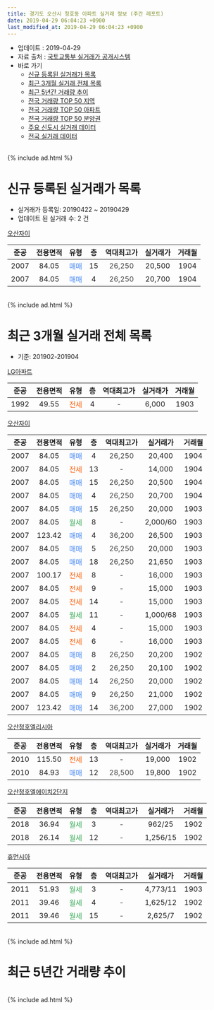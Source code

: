 ```yaml
---
title: 경기도 오산시 청호동 아파트 실거래 정보 (주간 레포트)
date: 2019-04-29 06:04:23 +0900
last_modified_at: 2019-04-29 06:04:23 +0900
---
```


* 업데이트 : 2019-04-29
* 자료 출처 : [국토교통부 실거래가 공개시스템](http://rt.molit.go.kr)
* 바로 가기
    * [신규 등록된 실거래가 목록](#신규-등록된-실거래가-목록)
    * [최근 3개월 실거래 전체 목록](#최근-3개월-실거래-전체-목록)
    * [최근 5년간 거래량 추이](#최근-5년간-거래량-추이)
    * [전국 거래량 TOP 50 지역](https://inasie.github.io/apt-trade-info/최근-3개월-전국에서-가장-거래가-많이-발생한-지역)
    * [전국 거래량 TOP 50 아파트](https://inasie.github.io/apt-trade-info/최근-3개월-전국에서-가장-거래가-많이-발생한-아파트)
    * [전국 거래량 TOP 50 분양권](https://inasie.github.io/apt-trade-info/최근-3개월-전국에서-가장-거래가-많이-발생한-분양권)
    * [주요 신도시 실거래 데이터](https://inasie.github.io/apt-trade-info/주요-신도시)
    * [전국 실거래 데이터](https://inasie.github.io/apt-trade-info/전국)
<br>
{% include ad.html %}
<br>

# 신규 등록된 실거래가 목록
* 실거래가 등록일: 20190422 ~ 20190429
* 업데이트 된 실거래 수: 2 건


[오산자이](https://search.naver.com/search.naver?query=%EA%B2%BD%EA%B8%B0%EB%8F%84+%EC%98%A4%EC%82%B0%EC%8B%9C+%EC%B2%AD%ED%98%B8%EB%8F%99+%EC%98%A4%EC%82%B0%EC%9E%90%EC%9D%B4)

|준공|전용면적|유형|층|역대최고가|실거래가|거래월|
|:---:|:---:|:---:|:---:|:---:|:---:|:---:|
|2007|84.05|<span style="color:#4285f3">매매</span>|15|<span style="color:#444444">26,250</span>|20,500|1904|
|2007|84.05|<span style="color:#4285f3">매매</span>|4|<span style="color:#444444">26,250</span>|20,700|1904|


<br>
{% include ad.html %}
<br>

# 최근 3개월 실거래 전체 목록
* 기준: 201902-201904


[LG아파트](https://search.naver.com/search.naver?query=%EA%B2%BD%EA%B8%B0%EB%8F%84+%EC%98%A4%EC%82%B0%EC%8B%9C+%EC%B2%AD%ED%98%B8%EB%8F%99+LG%EC%95%84%ED%8C%8C%ED%8A%B8)

|준공|전용면적|유형|층|역대최고가|실거래가|거래월|
|:---:|:---:|:---:|:---:|:---:|:---:|:---:|
|1992|49.55|<span style="color:#ff5a00">전세</span>|4|<span style="color:#444444">-</span>|6,000|1903|

[오산자이](https://search.naver.com/search.naver?query=%EA%B2%BD%EA%B8%B0%EB%8F%84+%EC%98%A4%EC%82%B0%EC%8B%9C+%EC%B2%AD%ED%98%B8%EB%8F%99+%EC%98%A4%EC%82%B0%EC%9E%90%EC%9D%B4)

|준공|전용면적|유형|층|역대최고가|실거래가|거래월|
|:---:|:---:|:---:|:---:|:---:|:---:|:---:|
|2007|84.05|<span style="color:#4285f3">매매</span>|4|<span style="color:#444444">26,250</span>|20,400|1904|
|2007|84.05|<span style="color:#ff5a00">전세</span>|13|<span style="color:#444444">-</span>|14,000|1904|
|2007|84.05|<span style="color:#4285f3">매매</span>|15|<span style="color:#444444">26,250</span>|20,500|1904|
|2007|84.05|<span style="color:#4285f3">매매</span>|4|<span style="color:#444444">26,250</span>|20,700|1904|
|2007|84.05|<span style="color:#4285f3">매매</span>|15|<span style="color:#444444">26,250</span>|20,000|1903|
|2007|84.05|<span style="color:#34a853">월세</span>|8|<span style="color:#444444">-</span>|2,000/60|1903|
|2007|123.42|<span style="color:#4285f3">매매</span>|4|<span style="color:#444444">36,200</span>|26,500|1903|
|2007|84.05|<span style="color:#4285f3">매매</span>|5|<span style="color:#444444">26,250</span>|20,000|1903|
|2007|84.05|<span style="color:#4285f3">매매</span>|18|<span style="color:#444444">26,250</span>|21,650|1903|
|2007|100.17|<span style="color:#ff5a00">전세</span>|8|<span style="color:#444444">-</span>|16,000|1903|
|2007|84.05|<span style="color:#ff5a00">전세</span>|9|<span style="color:#444444">-</span>|15,000|1903|
|2007|84.05|<span style="color:#ff5a00">전세</span>|14|<span style="color:#444444">-</span>|15,000|1903|
|2007|84.05|<span style="color:#34a853">월세</span>|11|<span style="color:#444444">-</span>|1,000/68|1903|
|2007|84.05|<span style="color:#ff5a00">전세</span>|4|<span style="color:#444444">-</span>|15,000|1903|
|2007|84.05|<span style="color:#ff5a00">전세</span>|6|<span style="color:#444444">-</span>|16,000|1903|
|2007|84.05|<span style="color:#4285f3">매매</span>|8|<span style="color:#444444">26,250</span>|20,200|1902|
|2007|84.05|<span style="color:#4285f3">매매</span>|2|<span style="color:#444444">26,250</span>|20,100|1902|
|2007|84.05|<span style="color:#4285f3">매매</span>|14|<span style="color:#444444">26,250</span>|20,000|1902|
|2007|84.05|<span style="color:#4285f3">매매</span>|9|<span style="color:#444444">26,250</span>|21,000|1902|
|2007|123.42|<span style="color:#4285f3">매매</span>|14|<span style="color:#444444">36,200</span>|27,000|1902|

[오산청호엘리시아](https://search.naver.com/search.naver?query=%EA%B2%BD%EA%B8%B0%EB%8F%84+%EC%98%A4%EC%82%B0%EC%8B%9C+%EC%B2%AD%ED%98%B8%EB%8F%99+%EC%98%A4%EC%82%B0%EC%B2%AD%ED%98%B8%EC%97%98%EB%A6%AC%EC%8B%9C%EC%95%84)

|준공|전용면적|유형|층|역대최고가|실거래가|거래월|
|:---:|:---:|:---:|:---:|:---:|:---:|:---:|
|2010|115.50|<span style="color:#ff5a00">전세</span>|13|<span style="color:#444444">-</span>|19,000|1902|
|2010|84.93|<span style="color:#4285f3">매매</span>|12|<span style="color:#444444">28,500</span>|19,800|1902|

[오산청호엘에이치2단지](https://search.naver.com/search.naver?query=%EA%B2%BD%EA%B8%B0%EB%8F%84+%EC%98%A4%EC%82%B0%EC%8B%9C+%EC%B2%AD%ED%98%B8%EB%8F%99+%EC%98%A4%EC%82%B0%EC%B2%AD%ED%98%B8%EC%97%98%EC%97%90%EC%9D%B4%EC%B9%982%EB%8B%A8%EC%A7%80)

|준공|전용면적|유형|층|역대최고가|실거래가|거래월|
|:---:|:---:|:---:|:---:|:---:|:---:|:---:|
|2018|36.94|<span style="color:#34a853">월세</span>|3|<span style="color:#444444">-</span>|962/25|1902|
|2018|26.14|<span style="color:#34a853">월세</span>|12|<span style="color:#444444">-</span>|1,256/15|1902|

[휴먼시아](https://search.naver.com/search.naver?query=%EA%B2%BD%EA%B8%B0%EB%8F%84+%EC%98%A4%EC%82%B0%EC%8B%9C+%EC%B2%AD%ED%98%B8%EB%8F%99+%ED%9C%B4%EB%A8%BC%EC%8B%9C%EC%95%84)

|준공|전용면적|유형|층|역대최고가|실거래가|거래월|
|:---:|:---:|:---:|:---:|:---:|:---:|:---:|
|2011|51.93|<span style="color:#34a853">월세</span>|3|<span style="color:#444444">-</span>|4,773/11|1903|
|2011|39.46|<span style="color:#34a853">월세</span>|4|<span style="color:#444444">-</span>|1,625/12|1902|
|2011|39.46|<span style="color:#34a853">월세</span>|15|<span style="color:#444444">-</span>|2,625/7|1902|


<br>
{% include ad.html %}
<br>

# 최근 5년간 거래량 추이


<div style="width:100%;">
    <canvas id="deal_progress" height="200"></canvas>
</div>

<script>
new Chart(document.getElementById("deal_progress"), {
    type: 'line',
    data: {
        labels: ['201404','201405','201406','201407','201408','201409','201410','201411','201412','201501','201502','201503','201504','201505','201506','201507','201508','201509','201510','201511','201512','201601','201602','201603','201604','201605','201606','201607','201608','201609','201610','201611','201612','201701','201702','201703','201704','201705','201706','201707','201708','201709','201710','201711','201712','201801','201802','201803','201804','201805','201806','201807','201808','201809','201810','201811','201812','201901','201902','201903','201904'],
        datasets: [{
            label: '매매',
            pointRadius: 1,
            data: [13, 8, 9, 6, 10, 8, 14, 8, 5, 9, 6, 9, 14, 6, 5, 15, 14, 14, 12, 6, 9, 5, 5, 6, 8, 9, 16, 7, 15, 7, 13, 6, 6, 4, 8, 8, 8, 4, 6, 6, 3, 2, 8, 4, 6, 6, 4, 8, 5, 11, 11, 7, 6, 12, 7, 7, 5, 4, 6, 4, 3],
            borderColor: "rgba(255, 201, 14, 1)",
            backgroundColor: "rgba(255, 201, 14, 0.5)",
            fill: false,
            lineTension: 0
        },{
            label: '전월세',
            pointRadius: 1,
            data: [11, 14, 12, 10, 3, 5, 6, 17, 16, 9, 14, 7, 28, 14, 5, 12, 9, 8, 17, 43, 20, 19, 13, 15, 6, 7, 5, 5, 9, 5, 7, 7, 7, 4, 15, 12, 8, 13, 5, 10, 9, 6, 2, 36, 6, 19, 12, 15, 10, 11, 9, 21, 11, 8, 4, 9, 18, 9, 5, 9, 1],
            borderColor: "rgba(0, 141, 185, 1)",
            backgroundColor: "rgba(0, 141, 185, 0.5)",
            fill: false,
            lineTension: 0
        }
        ]
    },
    options: {
        responsive: true,
        title: {
            display: false
        },
        tooltips: {
            mode: 'index',
            intersect: false
        },
        hover: {
            mode: 'nearest',
            intersect: true
        },
        scales: {
            xAxes: [{
                display: true,
                scaleLabel: {
                    display: true,
                    labelString: '년/월'
                }
            }],
            yAxes: [{
                display: true,
                ticks: {
                    suggestedMin: 0,
                },
                scaleLabel: {
                    display: true,
                    labelString: '실거래 수'
                }
            }]
        }
    }
});

</script>


<br>
{% include ad.html %}
<br>

